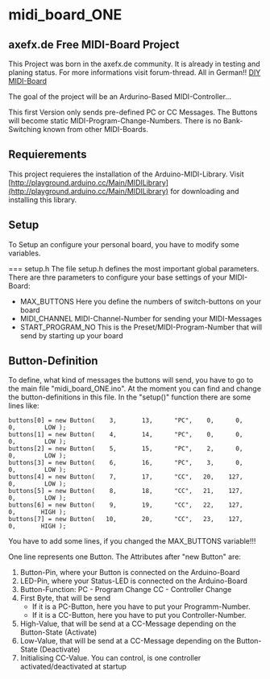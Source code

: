 midi_board_ONE
==============


axefx.de Free MIDI-Board Project
--------------------------------
This Project was born in the axefx.de community. It is already in testing and planing status. For more informations visit forum-thread. All in German!! [DIY MIDI-Board](http://www.axefx.de/showthread.php/1040-DYI-MIDI-Fu%C3%9Fleiste-selber-baune)

The goal of the project will be an Ardurino-Based MIDI-Controller...

This first Version only sends pre-defined PC or CC Messages. The Buttons will become static MIDI-Program-Change-Numbers. There is no Bank-Switching known from other MIDI-Boards.


Requierements
-------------
This project requieres the installation of the Arduino-MIDI-Library. Visit [http://playground.arduino.cc/Main/MIDILibrary](http://playground.arduino.cc/Main/MIDILibrary) for downloading and installing this library.


Setup
-----
To Setup an configure your personal board, you have to modify some variables.

=== setup.h
The file setup.h defines the most important global parameters. There are thre parameters to configure your base settings of your MIDI-Board:

* MAX_BUTTONS
	Here you define the numbers of switch-buttons on your board
* MIDI_CHANNEL
	MIDI-Channel-Number for sending your MIDI-Messages
* START_PROGRAM_NO
	This is the Preset/MIDI-Program-Number that will send by starting up your board


Button-Definition
-----------------
To define, what kind of messages the buttons will send, you have to go to the main file "midi_board_ONE.ino". At the moment you can find and change the button-definitions in this file. In the "setup()" function there are some lines like:

	buttons[0] = new Button(    3,       13,      "PC",    0,      0,     0,        LOW );
	buttons[1] = new Button(    4,       14,      "PC",    0,      0,     0,        LOW );
	buttons[2] = new Button(    5,       15,      "PC",    2,      0,     0,        LOW );
	buttons[3] = new Button(    6,       16,      "PC",    3,      0,     0,        LOW );
	buttons[4] = new Button(    7,       17,      "CC",   20,    127,     0,        LOW );
	buttons[5] = new Button(    8,       18,      "CC",   21,    127,     0,        LOW );
	buttons[6] = new Button(    9,       19,      "CC",   22,    127,     0,       HIGH );
	buttons[7] = new Button(   10,       20,      "CC",   23,    127,     0,       HIGH );

You have to add some lines, if you changed the MAX_BUTTONS variable!!!

One line represents one Button. The Attributes after "new Button" are:
1. Button-Pin, where your Button is connected on the Arduino-Board
2. LED-Pin, where your Status-LED is connected on the Arduino-Board
3. Button-Function: PC - Program Change  CC - Controller Change
4. First Byte, that will be send
	- If it is a PC-Button, here you have to put your Programm-Number.
	- If it is a CC-Button, here you have to put you Controller-Number.
5. High-Value, that will be send at a CC-Message depending on the Button-State (Activate)
6. Low-Value, that will be send at a CC-Message depending on the Button-State (Deactivate)
7. Initialising CC-Value. You can control, is one controller activated/deactivated at startup


